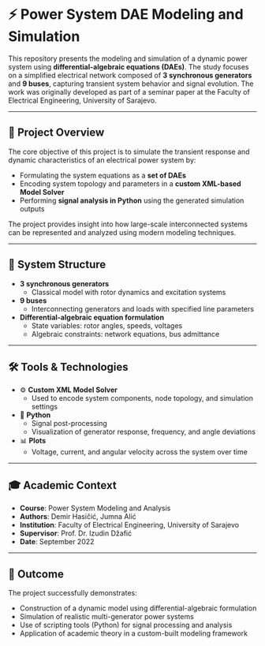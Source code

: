 # ⚡ Power System DAE Modeling and Simulation

This repository presents the modeling and simulation of a dynamic power system using **differential-algebraic equations (DAEs)**. The study focuses on a simplified electrical network composed of **3 synchronous generators** and **9 buses**, capturing transient system behavior and signal evolution. The work was originally developed as part of a seminar paper at the Faculty of Electrical Engineering, University of Sarajevo.

---

## 🧠 Project Overview

The core objective of this project is to simulate the transient response and dynamic characteristics of an electrical power system by:

- Formulating the system equations as a **set of DAEs**
- Encoding system topology and parameters in a **custom XML-based Model Solver**
- Performing **signal analysis in Python** using the generated simulation outputs

The project provides insight into how large-scale interconnected systems can be represented and analyzed using modern modeling techniques.

---

## 🧩 System Structure

- **3 synchronous generators**
  - Classical model with rotor dynamics and excitation systems
- **9 buses**
  - Interconnecting generators and loads with specified line parameters
- **Differential-algebraic equation formulation**
  - State variables: rotor angles, speeds, voltages
  - Algebraic constraints: network equations, bus admittance

---

## 🛠 Tools & Technologies

- ⚙️ **Custom XML Model Solver**
  - Used to encode system components, node topology, and simulation settings
- 🐍 **Python**
  - Signal post-processing
  - Visualization of generator response, frequency, and angle deviations
- 📊 **Plots**
  - Voltage, current, and angular velocity across the system over time

---

## 🎓 Academic Context

- **Course**: Power System Modeling and Analysis  
- **Authors**: Demir Hasičić, Jumna Alić
- **Institution**: Faculty of Electrical Engineering, University of Sarajevo  
- **Supervisor**: Prof. Dr. Izudin Džafić 
- **Date**: September 2022

---

## 📌 Outcome

The project successfully demonstrates:

- Construction of a dynamic model using differential-algebraic formulation
- Simulation of realistic multi-generator power systems
- Use of scripting tools (Python) for signal processing and analysis
- Application of academic theory in a custom-built modeling framework
